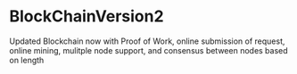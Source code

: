 # BlockChainVersion2
Updated Blockchain now with Proof of Work, online submission of request, online mining, mulitple node support, and consensus between nodes based on length
